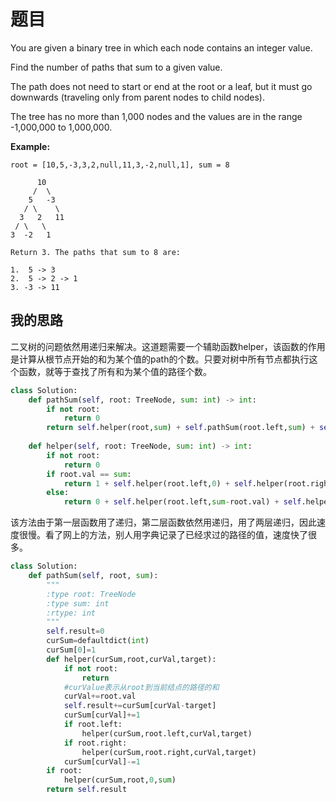 # 题目

You are given a binary tree in which each node contains an integer value.

Find the number of paths that sum to a given value.

The path does not need to start or end at the root or a leaf, but it must go downwards (traveling only from parent nodes to child nodes).

The tree has no more than 1,000 nodes and the values are in the range -1,000,000 to 1,000,000.

**Example:**

```
root = [10,5,-3,3,2,null,11,3,-2,null,1], sum = 8

      10
     /  \
    5   -3
   / \    \
  3   2   11
 / \   \
3  -2   1

Return 3. The paths that sum to 8 are:

1.  5 -> 3
2.  5 -> 2 -> 1
3. -3 -> 11
```

## 我的思路

二叉树的问题依然用递归来解决。这道题需要一个辅助函数helper，该函数的作用是计算从根节点开始的和为某个值的path的个数。只要对树中所有节点都执行这个函数，就等于查找了所有和为某个值的路径个数。

```python
class Solution:
    def pathSum(self, root: TreeNode, sum: int) -> int:
        if not root:
            return 0
        return self.helper(root,sum) + self.pathSum(root.left,sum) + self.pathSum(root.right,sum)
    
    def helper(self, root: TreeNode, sum: int) -> int:
        if not root:
            return 0
        if root.val == sum:
            return 1 + self.helper(root.left,0) + self.helper(root.right,0)
        else:
            return 0 + self.helper(root.left,sum-root.val) + self.helper(root.right,sum-root.val)   
```

该方法由于第一层函数用了递归，第二层函数依然用递归，用了两层递归，因此速度很慢。看了网上的方法，别人用字典记录了已经求过的路径的值，速度快了很多。

```python
class Solution:
    def pathSum(self, root, sum):
        """
        :type root: TreeNode
        :type sum: int
        :rtype: int
        """
        self.result=0
        curSum=defaultdict(int)
        curSum[0]=1
        def helper(curSum,root,curVal,target):
            if not root:
                return
            #curValue表示从root到当前结点的路径的和
            curVal+=root.val
            self.result+=curSum[curVal-target]
            curSum[curVal]+=1
            if root.left:
                helper(curSum,root.left,curVal,target)
            if root.right:
                helper(curSum,root.right,curVal,target)
            curSum[curVal]-=1
        if root:
            helper(curSum,root,0,sum)
        return self.result
```

